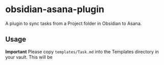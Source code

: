 # obsidian-asana-plugin
A plugin to sync tasks from a Project folder in Obsidian to Asana.

## Usage
**Important** Please copy `templates/Task.md` into the Templates directory in your vault.
This will be 